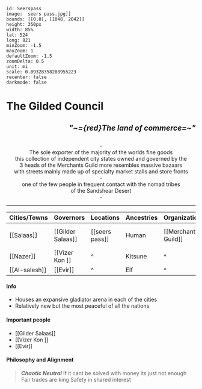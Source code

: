 

```leaflet  
id: Seerspass  
image:  seers pass.jpg]]
bounds: [[0,0], [1048, 2042]] 
height: 350px   
width: 85%  
lat: 524  
long: 821   
minZoom: -1.5  
maxZoom: 1  
defaultZoom: -1.5 
zoomDelta: 0.5   
unit: mi   
scale: 0.09328358208955223   
recenter: false  
darkmode: false 
```


# The Gilded Council <p align="right"><small><sub>*"~={red}The land of commerce=~"*</sub></p></small>
<center>-</center>
<center>The sole exporter of the majority of the worlds fine goods  </center>
<center>this collection of independent city states owned and governed by the </center>
<center>3 heads of the Merchants Guild more resembles massive bazaars </center>
<center>with streets mainly made up of specialty market stalls and store fronts</center>
<center>-</center>
<center>one of the few people in frequent contact with the nomad tribes </center>
<center>of the Sandshear Desert</center>
<center>-</center>

---

| Cities/Towns | Governors | Locations | Ancestries | Organizations  | Allies | Enemies |
| ------------ | --------- | --------- | ---------- | --------- | ------ | ------- |
| [[Salaas]]            |     [[Gilder Salaas]]      |   [[seers pass]]        |   Human         |    [[Merchant's Guild]]       |    [[Kingdom of Manne]]    |         |
| [[Nazer]]            |       [[Vizer Kon ]]    |       ^    |      Kitsune      |    ^       |        |         |
| [[Al-salesh]]            |       [[Evir]]    |          ^ |      Elf      |     ^      |        |         |
#### Info 
- Houses an expansive gladiator arena in each of the cities
- Relatively new but the most peaceful of all the nations
#### Important people
- [[Gilder Salaas]]
- [[Vizer Kon ]]
- [[Evir]]
#### Philosophy and Alignment
> ***Chaotic Neutral***
> If it cant be solved with money its just not enough 
> Fair trades are king 
> Safety in shared interest 
